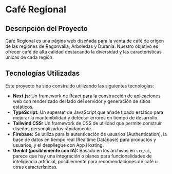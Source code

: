 
# Café Regional

## Descripción del Proyecto

Café Regional es una página web diseñada para la venta de café de origen de las regiones de Ragonvalia, Arboledas y Durania. Nuestro objetivo es ofrecer café de alta calidad destacando la diversidad y las características únicas de cada región.

## Tecnologías Utilizadas

Este proyecto ha sido construido utilizando las siguientes tecnologías:

*   **Next.js:** Un framework de React para la construcción de aplicaciones web con renderizado del lado del servidor y generación de sitios estáticos.
*   **TypeScript:** Un superset de JavaScript que añade tipado estático para mejorar la mantenibilidad y detectar errores en tiempo de desarrollo.
*   **Tailwind CSS:** Un framework de CSS de utilidad que permite construir diseños personalizados rápidamente.
*   **Firebase:** Se utiliza para la autenticación de usuarios (Authentication), la base de datos en tiempo real (Realtime Database) para productos y usuarios, y el despliegue con App Hosting.
*   **Genkit (posiblemente con IA):** Basado en los archivos en `src/ai`, parece que hay una integración o planes para funcionalidades de inteligencia artificial, posiblemente para recomendaciones de café u otras características.
